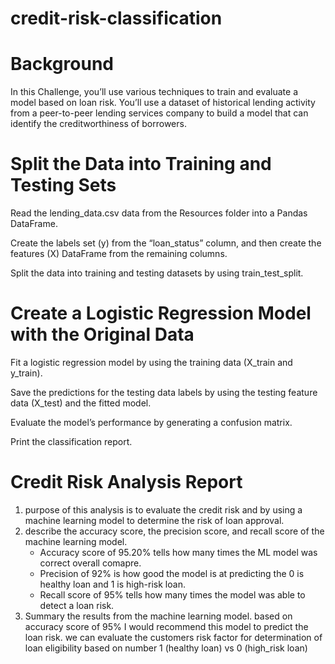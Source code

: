 # credit-risk-classification

# Background
In this Challenge, you’ll use various techniques to train and evaluate a model based on loan risk. You’ll use a dataset of historical lending activity from a peer-to-peer lending services company to build a model that can identify the creditworthiness of borrowers.

# Split the Data into Training and Testing Sets

Read the lending_data.csv data from the Resources folder into a Pandas DataFrame.

Create the labels set (y) from the “loan_status” column, and then create the features (X) DataFrame from the remaining columns.

Split the data into training and testing datasets by using train_test_split.


# Create a Logistic Regression Model with the Original Data


Fit a logistic regression model by using the training data (X_train and y_train).

Save the predictions for the testing data labels by using the testing feature data (X_test) and the fitted model.

Evaluate the model’s performance by generating a confusion matrix.

Print the classification report.

# Credit Risk Analysis Report

1. purpose of this analysis is to evaluate the credit risk and by using a machine learning model to determine the risk of loan approval.  
2. describe the accuracy score, the precision score, and recall score of the machine learning model.
   * Accuracy score of 95.20% tells  how many times the ML model was correct overall comapre.
   * Precision of 92% is how good the model is at predicting the 0 is healthy loan and 1 is high-risk loan. 
   * Recall score of 95% tells how many times the model was able to detect a loan risk. 
3. Summary the results from the machine learning model.
based on accuracy score of 95% I would recommend this model to predict the loan risk. we can evaluate the customers risk factor for determination of loan eligibility based on number 1 (healthy loan) vs 0 (high_risk loan)

